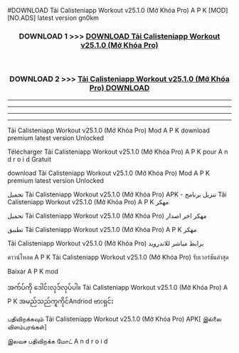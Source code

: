 #DOWNLOAD Tải Calisteniapp Workout  v25.1.0 (Mở Khóa Pro) A P K [MOD] [NO.ADS] latest version gn0km



<div align="center">

<h3>DOWNLOAD 1 >>> <a href="https://teeasianyam.web.app?sq=Tải Calisteniapp Workout  v25.1.0 (Mở Khóa Pro)">DOWNLOAD Tải Calisteniapp Workout  v25.1.0 (Mở Khóa Pro) </a></h3><br>

<h3>DOWNLOAD 2 >>> <a href="https://teeasianyam.web.app?sq=Tải Calisteniapp Workout  v25.1.0 (Mở Khóa Pro) ">Tải Calisteniapp Workout  v25.1.0 (Mở Khóa Pro)  DOWNLOAD </a></h3>

</div>


----------------------------------------------------------

----------------------------------------------------------

----------------------------------------------------------

----------------------------------------------------------


Tải Calisteniapp Workout  v25.1.0 (Mở Khóa Pro)  Mod A P K download premium latest version Unlocked

Télécharger Tải Calisteniapp Workout  v25.1.0 (Mở Khóa Pro)  A P K pour A n d r o i d Gratuit

download Tải Calisteniapp Workout  v25.1.0 (Mở Khóa Pro)  Mod A P K premium latest version Unlocked

تحميل Tải Calisteniapp Workout  v25.1.0 (Mở Khóa Pro)  APK - تنزيل برنامج Tải Calisteniapp Workout  v25.1.0 (Mở Khóa Pro)  A P K مهكر

تحميل Tải Calisteniapp Workout  v25.1.0 (Mở Khóa Pro)  مهكر اخر اصدار

تطبيق Tải Calisteniapp Workout  v25.1.0 (Mở Khóa Pro)  A P K مهكر

Tải Calisteniapp Workout  v25.1.0 (Mở Khóa Pro)  برابط مباشر للاندرويد

ดาวน์โหลด A P K Tải Calisteniapp Workout  v25.1.0 (Mở Khóa Pro)  รับเวอร์ชันล่าสุด

Baixar A P K mod

အက်ပ်ကို ဒေါင်းလုဒ်လုပ်ပါ။ Tải Calisteniapp Workout  v25.1.0 (Mở Khóa Pro)  A P K အမည်သည်ကူကိုင်Andriod ဗားရှင်း

பதிவிறக்கவும் Tải Calisteniapp Workout  v25.1.0 (Mở Khóa Pro)  APK[ இல்லை விளம்பரங்கள்] 
 
இலவச பதிவிறக்க மோட் A n d r o i d



